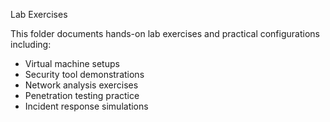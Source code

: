 Lab Exercises

This folder documents hands-on lab exercises and practical configurations including:
- Virtual machine setups
- Security tool demonstrations
- Network analysis exercises
- Penetration testing practice
- Incident response simulations
